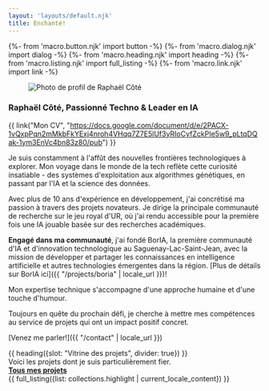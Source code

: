 ```yaml
---
layout: 'layouts/default.njk'
title: Enchanté!
---
```


{%- from 'macro.button.njk' import button -%}
{%- from 'macro.dialog.njk' import dialog -%}
{%- from 'macro.heading.njk' import heading -%}
{%- from 'macro.listing.njk' import full_listing -%}
{%- from 'macro.link.njk' import link -%}


<article class="{{ site.prose }}">
  <div class="mx-auto max-w-xl lg:gap-16 lg:grid lg:max-w-none lg:grid-cols-2">
    <aside class="lg:order-last mb-5">
      <figure class="mx-auto max-w-4xl">
        <img src="{{ '/' | url }}_assets/img/linkedin-profile.jpg" alt="Photo de profil de Raphaël Côté" class="h-100 w-full object-center object-cover rounded-2xl">
      </figure>
    </aside>
    <article>


### Raphaël Côté, Passionné Techno & Leader en IA


{{ link("Mon CV", "https://docs.google.com/document/d/e/2PACX-1vQxpPqn2mMkbFkYExj4nroh4VHqq7Z7E5lUf3yRIoCyfZckPIe5w9_pLtqDQak-1ym3EnVc4bn83z80/pub") }}

Je suis constamment à l'affût des nouvelles frontières technologiques à explorer. Mon voyage dans le monde de la tech reflète cette curiosité insatiable - des systèmes d'exploitation aux algorithmes génétiques, en passant par l'IA et la science des données.

Avec plus de 10 ans d'expérience en développement, j'ai concrétisé ma passion à travers des projets novateurs. Je dirige la principale communauté de recherche sur le jeu royal d'UR, où j'ai rendu accessible pour la première fois une IA jouable basée sur des recherches académiques. 

**Engagé dans ma communauté**, j'ai fondé BorIA, la première communauté d'IA et d'innovation technologique au Saguenay-Lac-Saint-Jean, avec la mission de développer et partager les connaissances en intelligence artificielle et autres technologies émergentes dans la région. [Plus de détails sur BorIA ici]({{ "/projects/boria" | locale_url }})!

Mon expertise technique s'accompagne d'une approche humaine et d'une touche d'humour.

Toujours en quête du prochain défi, je cherche à mettre mes compétences au service de projets qui ont un impact positif concret.

[Venez me parler!]({{ "/contact" | locale_url }})


</article>
</div>

</article>
{{ heading({slot: "Vitrine des projets", divider: true}) }}


<div class="pt-3 flex items-end justify-between">
  <div class="text-l">Voici les projets dont je suis particulièrement fier.</div>
  <a href="{{ "/projects" | locale_url }}" class="text-(lg sec-600) leading-tight font-semibold inline-block [&:after]:(w-full h-0.5 bg-current block opacity-50 scale-0 motion-safe:(transition) content-['']) [&:hover:after,&:focus:after]:(scale-100)"><strong class="text-l">Tous mes projets <iconify-icon icon="mdi:arrow-right" inline="false" class="iconify text-xl" noobserver></iconify-icon></strong></a>
</div>
{{ full_listing({list: collections.highlight | current_locale_content}) }}